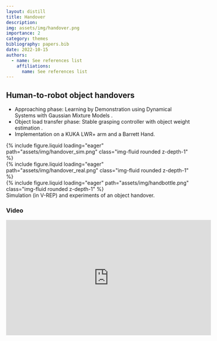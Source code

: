 ```yaml
---
layout: distill
title: Handover
description: 
img: assets/img/handover.png
importance: 2
category: themes
bibliography: papers.bib
date: 2022-10-15
authors:
  - name: See references list
    affiliations:
      name: See references list
---
```


## Human-to-robot object handovers
* Approaching phase: Learning by Demonstration using Dynamical Systems with Gaussian Mixture Models <d-cite key="Sidiropoulos2019"></d-cite>.
* Object load transfer phase: Stable grasping controller with object weight estimation <d-cite key="Psomopoulou2015,Psomopoulou2015b,Psomopoulou2014"></d-cite>.
* Implementation on a KUKA LWR+ arm and a Barrett Hand.

<div class="row mt-3">
    <div class="col-sm mt-3 mt-md-0">
        {% include figure.liquid loading="eager" path="assets/img/handover_sim.png" class="img-fluid rounded z-depth-1" %}
   </div>
    <div class="col-sm mt-3 mt-md-0">
        {% include figure.liquid loading="eager" path="assets/img/handover_real.png" class="img-fluid rounded z-depth-1" %}
    </div>
    <div class="col-sm mt-3 mt-md-0">
        {% include figure.liquid loading="eager" path="assets/img/handbottle.png" class="img-fluid rounded z-depth-1" %}
    </div>
</div>
<div class="caption">
    Simulation (in V-REP) and experiments of an object handover.
</div>

### Video

<iframe width="560" height="315" src="https://www.youtube.com/embed/eWn1Kby0mK8" title="YouTube video player" frameborder="0" allow="accelerometer; autoplay; clipboard-write; encrypted-media; gyroscope; picture-in-picture" allowfullscreen></iframe>
